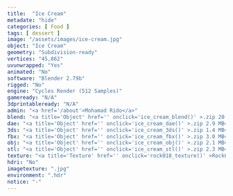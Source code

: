 ```yaml
---
title:  "Ice Cream"
metadate: "hide"
categories: [ Food ]
tags: [ dessert ]
image: "/assets/images/ice-cream.jpg"
object: "Ice Cream"
geometry: "Subdivision-ready"
vertices: "45,862"
uvunwrapped: "Yes"
animated: "No"
software: "Blender 2.79b"
rigged: "No"
engine: "Cycles Render (512 Samples)"
gameready: "N/A"
3dprintableready: "N/A"
admin: "<a href='/about'>Mohamad Rido</a>"
blend: "<a title='Object' href='' onclick='ice_cream_blend()' >.zip 20.7 MB</a>"
dae: "<a title='Object' href='' onclick='ice_cream_dae()' >.zip 2.9 MB</a>"
3ds: "<a title='Object' href='' onclick='ice_cream_3ds()' >.zip 1.4 MB</a>"
fbx: "<a title='Object' href='' onclick='ice_cream_fbx()' >.zip 3.0 MB</a>"
obj: "<a title='Object' href='' onclick='ice_cream_obj()' >.zip 2.1 MB</a>"
stl: "<a title='Object' href='' onclick='ice_cream_stl()' >.zip 2.3 MB</a>"
texture: "<a title='Texture' href='' onclick='rock018_texture()' >Rock018</a>, <a title='Texture' href='' onclick='rock029_texture()' >Rock029</a>, <a title='Texture' href='' onclick='plaster001_texture()' >Plaster001</a>, <a title='Texture' href='' onclick='plastic004_texture()' >Plastic004</a>"
hdri: "No"
imagetexture: ".jpg"
environment: ".hdr"
notice: "-"
---
```

